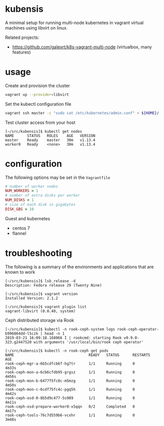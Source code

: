 # kubensis

A minimal setup for running multi-node kubernetes in vagrant virtual
machines using libvirt on linux.

Related projects:

* https://github.com/galexrt/k8s-vagrant-multi-node (virtualbox, many features)

# usage

Create and provision the cluster

```bash
vagrant up --provider=libvirt
```

Set the kubectl configuration file

```bash
vagrant ssh master -c "sudo cat /etc/kubernetes/admin.conf" > ${HOME}/.kube/config
```

Test cluster access from your host

```
[~/src/kubensis]$ kubectl get nodes
NAME      STATUS   ROLES    AGE   VERSION
master    Ready    master   30m   v1.13.4
worker0   Ready    <none>   30m   v1.13.4
```

# configuration

The following options may be set in the `Vagrantfile`

```ruby
# number of worker nodes
NUM_WORKERS = 1
# number of extra disks per worker
NUM_DISKS = 1
# size of each disk in gigabytes
DISK_GBS = 10
```

Guest and kubernetes

* centos 7
* flannel

# troubleshooting

The following is a summary of the environments and applications that are known to work

```
[~/src/kubensis]$ lsb_release -d
Description: Fedora release 29 (Twenty Nine)

[~/src/kubensis]$ vagrant version
Installed Version: 2.1.2

[~/src/kubensis]$ vagrant plugin list
vagrant-libvirt (0.0.40, system)
```

Ceph distributed storage via Rook

```
[~/src/kubensis]$ kubectl -n rook-ceph-system logs rook-ceph-operator-b996864dd-l5czk | head -n 1
2019-03-21 16:09:18.168066 I | rookcmd: starting Rook v0.9.0-323.g2447520 with arguments '/usr/local/bin/rook ceph operator'

[~/src/kubensis]$ kubectl -n rook-ceph get pods
NAME                                  READY   STATUS      RESTARTS   AGE
rook-ceph-mgr-a-6b5cdfcb6f-hg7tr      1/1     Running     0          4m33s
rook-ceph-mon-a-6cb6cfdb95-grgsz      1/1     Running     0          4m56s
rook-ceph-mon-b-6477f5fc8c-m5mzg      1/1     Running     0          4m50s
rook-ceph-mon-c-6cdf75fc4c-pgq5h      1/1     Running     0          4m42s
rook-ceph-osd-0-8b5d9c477-5s989       1/1     Running     0          4m11s
rook-ceph-osd-prepare-worker0-x5qqn   0/2     Completed   0          4m17s
rook-ceph-tools-76c7d559b6-vcxhr      1/1     Running     0          3m48s
```
